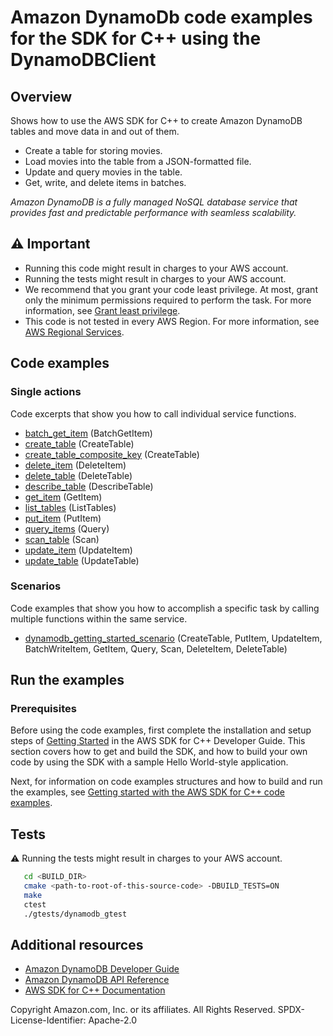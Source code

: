 # Amazon DynamoDb code examples for the SDK for C++ using the DynamoDBClient
## Overview
Shows how to use the AWS SDK for C++ to create Amazon DynamoDB
tables and move data in and out of them.

* Create a table for storing movies.
* Load movies into the table from a JSON-formatted file.
* Update and query movies in the table.
* Get, write, and delete items in batches.

*Amazon DynamoDB is a fully managed NoSQL database service that provides fast and
predictable performance with seamless scalability.*
## ⚠️ Important
* Running this code might result in charges to your AWS account.
* Running the tests might result in charges to your AWS account.
* We recommend that you grant your code least privilege. At most, grant only the minimum permissions required to perform the task. For more information, see [Grant least privilege](https://docs.aws.amazon.com/IAM/latest/UserGuide/best-practices.html#grant-least-privilege).
* This code is not tested in every AWS Region. For more information, see [AWS Regional Services](https://aws.amazon.com/about-aws/global-infrastructure/regional-product-services).
## Code examples
### Single actions
Code excerpts that show you how to call individual service functions.
* [batch_get_item](./batch_get_item.cpp) (BatchGetItem)
* [create_table](./create_table.cpp) (CreateTable)
* [create_table_composite_key](./create_table_composite_key.cpp) (CreateTable)
* [delete_item](./delete_item.cpp) (DeleteItem)
* [delete_table](./delete_table.cpp) (DeleteTable)
* [describe_table](./describe_table.cpp) (DescribeTable)
* [get_item](./get_item.cpp) (GetItem)
* [list_tables](./list_tables.cpp) (ListTables)
* [put_item](./put_item.cpp) (PutItem)
* [query_items](./query_items.cpp) (Query)
* [scan_table](./scan_table.cpp) (Scan)
* [update_item](./update_item.cpp) (UpdateItem)
* [update_table](./update_table.cpp) (UpdateTable)
### Scenarios
Code examples that show you how to accomplish a specific task by calling multiple functions within the same service.
* [dynamodb_getting_started_scenario](./dynamodb_getting_started_scenario.cpp) (CreateTable, PutItem, UpdateItem, BatchWriteItem, GetItem, Query, Scan, DeleteItem, DeleteTable)
## Run the examples

### Prerequisites
Before using the code examples, first complete the installation and setup steps
of [Getting Started](https://docs.aws.amazon.com/sdk-for-cpp/v1/developer-guide/getting-started.html) in the AWS SDK for
C++ Developer Guide.
This section covers how to get and build the SDK, and how to build your own code by using the SDK with a
sample Hello World-style application.

Next, for information on code examples structures and how to build and run the examples, see [Getting started with the AWS SDK for C++ code examples](https://docs.aws.amazon.com/sdk-for-cpp/v1/developer-guide/getting-started-code-examples.html).

## Tests
⚠️ Running the tests might result in charges to your AWS account.

```sh
   cd <BUILD_DIR>
   cmake <path-to-root-of-this-source-code> -DBUILD_TESTS=ON
   make
   ctest 
   ./gtests/dynamodb_gtest 
```   

## Additional resources
* [Amazon DynamoDB Developer Guide](https://docs.aws.amazon.com/amazondynamodb/latest/developerguide/Introduction.html)
* [Amazon DynamoDB API Reference](https://docs.aws.amazon.com/amazondynamodb/latest/APIReference/Welcome.html)
* [AWS SDK for C++ Documentation](https://docs.aws.amazon.com/sdk-for-cpp/index.html)

Copyright Amazon.com, Inc. or its affiliates. All Rights Reserved. SPDX-License-Identifier: Apache-2.0
